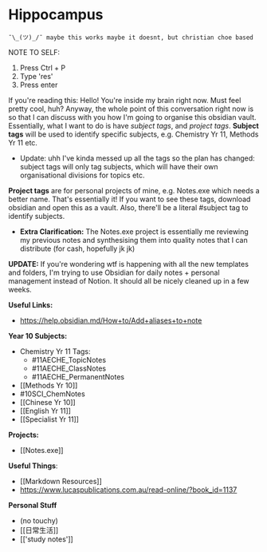 # Hippocampus
	
	¯\_(ツ)_/¯ maybe this works maybe it doesnt, but christian choe based

NOTE TO SELF:
1. Press Ctrl + P
2. Type 'res'
3. Press enter

If you're reading this:
	Hello! You're inside my brain right now. Must feel pretty cool, huh?
	Anyway, the whole point of this conversation right now is so that I can discuss with you how I'm going to organise this obsidian vault.
	Essentially, what I want to do is have *subject tags*, and *project tags*.
	**Subject tags** will be used to identify specific subjects, e.g. Chemistry Yr 11, Methods Yr 11 etc.
- Update: uhh I've kinda messed up all the tags so the plan has changed: subject tags will only tag subjects, which will have their own organisational divisions for topics etc.

**Project tags** are for personal projects of mine, e.g. Notes.exe which needs a better name.
That's essentially it! If you want to see these tags, download obsidian and open this as a vault.
Also, there'll be a literal #subject tag to identify subjects.
- **Extra Clarification:** The Notes.exe project is essentially me reviewing my previous notes and synthesising them into quality notes that I can distribute (for cash, hopefully jk jk)

**UPDATE:**
	If you're wondering wtf is happening with all the new templates and folders, I'm trying to use Obsidian for daily notes + personal management instead of Notion. It should all be nicely cleaned up in a few weeks.

**Useful Links:**
* https://help.obsidian.md/How+to/Add+aliases+to+note


**Year 10 Subjects:**

* Chemistry Yr 11 Tags:
	* #11AECHE_TopicNotes 
	* #11AECHE_ClassNotes 
	* #11AECHE_PermanentNotes 
* [[Methods Yr 10]]
* #10SCI_ChemNotes 
* [[Chinese Yr 10]]
* [[English Yr 11]]
* [[Specialist Yr 11]]


**Projects:**

* [[Notes.exe]]


**Useful Things**:

* [[Markdown Resources]]
* https://www.lucaspublications.com.au/read-online/?book_id=1137


**Personal Stuff**
- (no touchy)
- [[日常生活]]
- [['study notes']]
